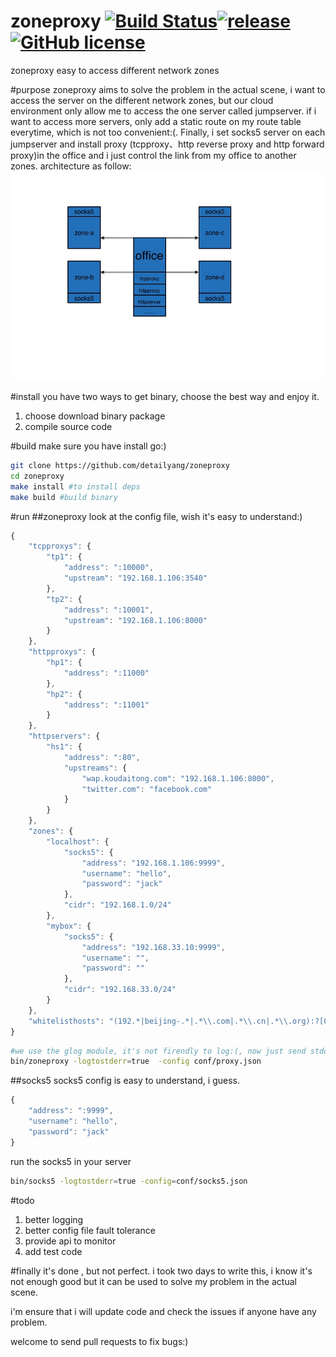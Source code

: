# zoneproxy [![Build Status](https://api.travis-ci.org/detailyang/zoneproxy.svg)](https://api.travis-ci.org/detailyang/zoneproxy.svg)[![release](https://img.shields.io/github/release/detailyang/zoneproxy.svg)](https://github.com/detailyang/zoneproxy/releases) [![GitHub license](https://img.shields.io/badge/license-MIT-blue.svg)](https://raw.githubusercontent.com/detailyang/zoneproxy/master/LICENSE)
zoneproxy easy to access different network zones

#purpose
zoneproxy aims to solve the problem in the actual scene, i want to access the server on the different network zones, but our cloud environment only allow me to access the one server called jumpserver. if i want to access more servers, only add a static route on my route table everytime, which is not too convenient:(. Finally, i set socks5 server on each jumpserver and install proxy (tcpproxy、http reverse proxy and http forward proxy)in the office and i just control the link from my office to another zones. architecture as follow:
![arch](pics/arch.jpg)

#install
you have two ways to get binary, choose the best way and enjoy it.

1. choose download binary package
2. compile source code

#build
make sure you have install go:)
````bash
git clone https://github.com/detailyang/zoneproxy
cd zoneproxy
make install #to install deps
make build #build binary
````

#run
##zoneproxy
look at the config file, wish it's easy to understand:) 
````javascript
{
    "tcpproxys": {
        "tp1": {
            "address": ":10000",
            "upstream": "192.168.1.106:3540"
        },
        "tp2": {
            "address": ":10001",
            "upstream": "192.168.1.106:8000"
        }
    },
    "httpproxys": {
        "hp1": {
            "address": ":11000"
        },
        "hp2": {
            "address": ":11001"
        }
    },
    "httpservers": {
        "hs1": {
            "address": ":80",
            "upstreams": {
                "wap.koudaitong.com": "192.168.1.106:8000",
                "twitter.com": "facebook.com"
            }
        }
    },
    "zones": {
        "localhost": {
            "socks5": {
                "address": "192.168.1.106:9999",
                "username": "hello",
                "password": "jack"
            },
            "cidr": "192.168.1.0/24"
        },
        "mybox": {
            "socks5": {
                "address": "192.168.33.10:9999",
                "username": "",
                "password": ""
            },
            "cidr": "192.168.33.0/24"
        }
    },
    "whitelisthosts": "(192.*|beijing-.*|.*\\.com|.*\\.cn|.*\\.org):?[0-9]?"
}
````

````bash
#we use the glog module, it's not firendly to log:(, now just send stdout
bin/zoneproxy -logtostderr=true  -config conf/proxy.json
````
##socks5
socks5 config is easy to understand, i guess.
````javascript
{
    "address": ":9999",
    "username": "hello",
    "password": "jack"
}
````
run the socks5 in your server
````bash
bin/socks5 -logtostderr=true -config=conf/socks5.json
````
#todo
1. better logging
2. better config file fault tolerance
3. provide api to monitor
4. add test code


#finally
it's done , but not perfect. i took two days to write this, i know it's not enough good but it can be used to solve my problem in the actual scene.

i'm ensure that i will update code  and check the issues if anyone have any problem.

welcome to send pull requests to fix bugs:)
